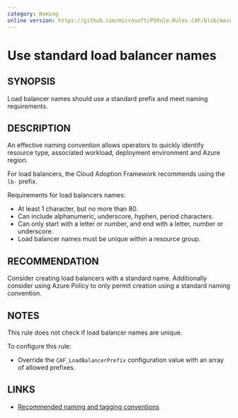 ```yaml
---
category: Naming
online version: https://github.com/microsoft/PSRule.Rules.CAF/blob/main/docs/rules/en/CAF.Name.LoadBalancer.md
---
```


# Use standard load balancer names

## SYNOPSIS

Load balancer names should use a standard prefix and meet naming requirements.

## DESCRIPTION

An effective naming convention allows operators to quickly identify resource type, associated workload,
deployment environment and Azure region.

For load balancers, the Cloud Adoption Framework recommends using the `lb-` prefix.

Requirements for load balancers names:

- At least 1 character, but no more than 80.
- Can include alphanumeric, underscore, hyphen, period characters.
- Can only start with a letter or number, and end with a letter, number or underscore.
- Load balancer names must be unique within a resource group.

## RECOMMENDATION

Consider creating load balancers with a standard name.
Additionally consider using Azure Policy to only permit creation using a standard naming convention.

## NOTES

This rule does not check if load balancer names are unique.

To configure this rule:

- Override the `CAF_LoadBalancerPrefix` configuration value with an array of allowed prefixes.

## LINKS

- [Recommended naming and tagging conventions](https://docs.microsoft.com/en-us/azure/cloud-adoption-framework/ready/azure-best-practices/naming-and-tagging)
